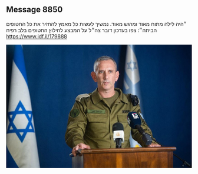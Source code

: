 ## Message 8850

״היה לילה מתוח מאוד ומרגש מאוד. נמשיך לעשות כל מאמץ להחזיר את כל החטופים הביתה״:
צפו בעדכון דובר צה״ל על המבצע לחילוץ החטופים בלב רפיח
https://www.idf.il/179888

![Photo](8850/8850_photo.jpg)
